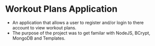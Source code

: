 # Workout Plans Application 

- An application that allows a user to register and/or login to there account to view workout plans. 
- The purpose of the project was to get familar with NodeJS, BCrypt, MongoDB and Templates. 
